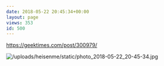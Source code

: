 ```yaml
---
date: 2018-05-22 20:45:34+00:00
layout: page
views: 353
id: 500
---
```


https://geektimes.com/post/300979/



![/uploads/heisenme/static/photo_2018-05-22_20-45-34.jpg](/uploads/heisenme/static/photo_2018-05-22_20-45-34.jpg)
